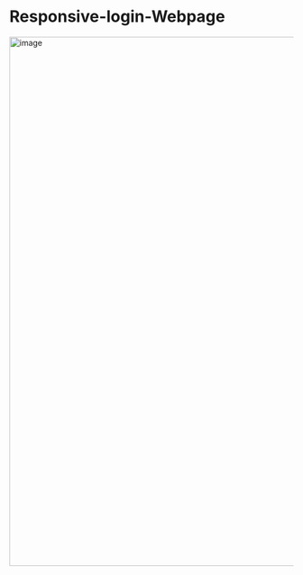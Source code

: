 # Responsive-login-Webpage

<img width="938" alt="image" src="https://user-images.githubusercontent.com/108661620/177937608-be64a26c-bb05-4250-94ec-3ccec2612d55.png">
